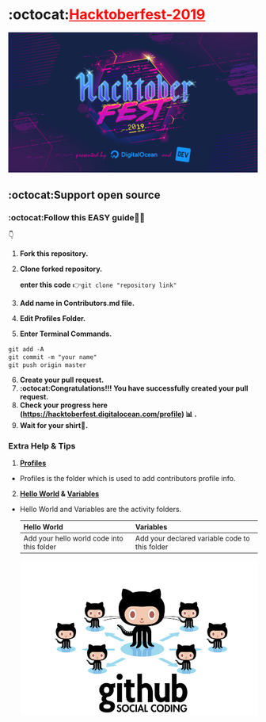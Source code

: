 #  :octocat:<a href="https://github.com/oshada97/Hacktoberfest-2019" style="color:red; text-align:center;">Hacktoberfest-2019</a>
 
 <a href="https://github.com/oshada97"><img src="Hacktoberfest2019.png"></a>


##  :octocat:Support open source

###  :octocat:Follow this EASY  **guide**:baby::heart_eyes:
:point_down:

1. **Fork this repository.**
2. **Clone forked repository.** 

      **enter this code** :point_right:```git clone "repository link"  ```

3. **Add name in Contributors.md file.**
4. **Edit Profiles Folder.**
5. **Enter Terminal Commands.**
 ```
git add -A
git commit -m "your name"
git push origin master
```

6. **Create your pull request.**
7. **:octocat:Congratulations!!! You have successfully created your pull request.**
8. **Check your progress here (https://hacktoberfest.digitalocean.com/profile) :bar_chart: .**
9. **Wait for your shirt:tshirt:.**
 
 ### Extra Help & Tips
 
 1. **[Profiles](https://github.com/oshada97/Hacktoberfest-2019/tree/master/Profiles)**
   *   Profiles is the folder which is used to add contributors profile info.
 2. **[Hello World](https://github.com/oshada97/Hacktoberfest-2019/tree/master/Hello%20World) & [Variables](https://github.com/oshada97/Hacktoberfest-2019/tree/master/Variables)**
   * Hello World and Variables are the activity folders.

        Hello World | Variables
        ------------ | ------------
        Add your hello world code into this folder | Add your declared variable code to this folder
        
        <a href="https://github.com/oshada97">
        <img src="octacat.jpg">
        </a>
          
